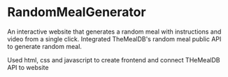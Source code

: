 # RandomMealGenerator


An interactive website that generates a random meal with instructions and video from a single click. Integrated TheMealDB's random meal public API to generate random meal.

Used html, css and javascript to create frontend and connect THeMealDB API to website 
